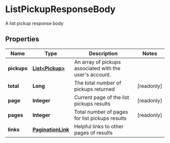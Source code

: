 

# ListPickupResponseBody

A list pickup response body

## Properties

| Name | Type | Description | Notes |
|------------ | ------------- | ------------- | -------------|
|**pickups** | [**List&lt;Pickup&gt;**](Pickup.md) | An array of pickups associated with the user&#39;s account. |  |
|**total** | **Long** | The total number of pickups returned |  [readonly] |
|**page** | **Integer** | Current page of the list pickups results |  [readonly] |
|**pages** | **Integer** | Total number of pages for list pickups results |  [readonly] |
|**links** | [**PaginationLink**](PaginationLink.md) | Helpful links to other pages of results |  |



